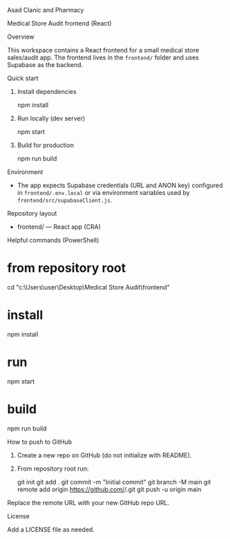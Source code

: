 Asad Clanic and Pharmacy

Medical Store Audit frontend (React)

Overview

This workspace contains a React frontend for a small medical store sales/audit app. The frontend lives in the `frontend/` folder and uses Supabase as the backend.

Quick start

1. Install dependencies

   npm install

2. Run locally (dev server)

   npm start

3. Build for production

   npm run build

Environment

- The app expects Supabase credentials (URL and ANON key) configured in `frontend/.env.local` or via environment variables used by `frontend/src/supabaseClient.js`.

Repository layout

- frontend/ — React app (CRA)

Helpful commands (PowerShell)

# from repository root

cd "c:\Users\user\Desktop\Medical Store Audit\frontend"

# install

npm install

# run

npm start

# build

npm run build

How to push to GitHub

1. Create a new repo on GitHub (do not initialize with README).
2. From repository root run:

   git init
   git add .
   git commit -m "Initial commit"
   git branch -M main
   git remote add origin https://github.com/<your-username>/<your-repo>.git
   git push -u origin main

Replace the remote URL with your new GitHub repo URL.

License

Add a LICENSE file as needed.
